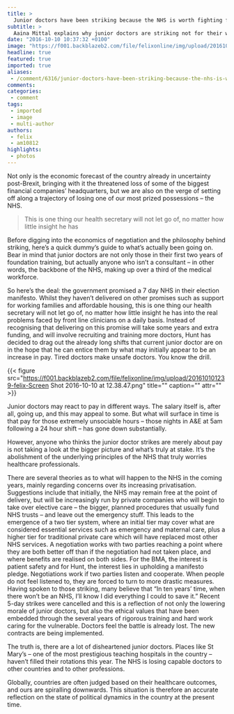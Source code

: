 ```yaml
---
title: >
  Junior doctors have been striking because the NHS is worth fighting for
subtitle: >
  Aaina Mittal explains why junior doctors are striking not for their wallets, but for the future of the NHS.
date: "2016-10-10 10:37:32 +0100"
image: "https://f001.backblazeb2.com/file/felixonline/img/upload/201610101235-felix-22069935418_188fd0efcd_o.jpg"
headline: true
featured: true
imported: true
aliases:
 - /comment/6316/junior-doctors-have-been-striking-because-the-nhs-is-worth-fighting-for
comments:
categories:
 - comment
tags:
 - imported
 - image
 - multi-author
authors:
 - felix
 - am10812
highlights:
 - photos
---
```


Not only is the economic forecast of the country already in uncertainty post-Brexit, bringing with it the threatened loss of some of the biggest financial companies’ headquarters, but we are also on the verge of setting off along a trajectory of losing one of our most prized possessions – the NHS.

> This is one thing our health secretary will not let go of, no matter how little insight he has

Before digging into the economics of negotiation and the philosophy behind striking, here’s a quick dummy’s guide to what’s actually been going on. Bear in mind that junior doctors are not only those in their first two years of foundation training, but actually anyone who isn’t a consultant – in other words, the backbone of the NHS, making up over a third of the medical workforce.

So here’s the deal: the government promised a 7 day NHS in their election manifesto. Whilst they haven’t delivered on other promises such as support for working families and affordable housing, this is one thing our health secretary will not let go of, no matter how little insight he has into the real problems faced by front line clinicians on a daily basis. Instead of recognising that delivering on this promise will take some years and extra funding, and will involve recruiting and training more doctors, Hunt has decided to drag out the already long shifts that current junior doctor are on in the hope that he can entice them by what may initially appear to be an increase in pay. Tired doctors make unsafe doctors. You know the drill.

{{< figure src="https://f001.backblazeb2.com/file/felixonline/img/upload/201610101239-felix-Screen Shot 2016-10-10 at 12.38.47.png" title="" caption="" attr="" >}}

Junior doctors may react to pay in different ways. The salary itself is, after all, going up, and this may appeal to some. But what will surface in time is that pay for those extremely unsociable hours – those nights in A&amp;E at 5am following a 24 hour shift – has gone down substantially.

However, anyone who thinks the junior doctor strikes are merely about pay is not taking a look at the bigger picture and what’s truly at stake. It’s the abolishment of the underlying principles of the NHS that truly worries healthcare professionals.

There are several theories as to what will happen to the NHS in the coming years, mainly regarding concerns over its increasing privatisation. Suggestions include that initially, the NHS may remain free at the point of delivery, but will be increasingly run by private companies who will begin to take over elective care – the bigger, planned procedures that usually fund NHS trusts – and leave out the emergency stuff. This leads to the emergence of a two tier system, where an initial tier may cover what are considered essential services such as emergency and maternal care, plus a higher tier for traditional private care which will have replaced most other NHS services.
A negotiation works with two parties reaching a point where they are both better off than if the negotiation had not taken place, and where benefits are realised on both sides. For the BMA, the interest is patient safety and for Hunt, the interest lies in upholding a manifesto pledge. Negotiations work if two parties listen and cooperate. When people do not feel listened to, they are forced to turn to more drastic measures. Having spoken to those striking, many believe that “In ten years’ time, when there won’t be an NHS, I’ll know I did everything I could to save it.”
Recent 5-day strikes were cancelled and this is a reflection of not only the lowering morale of junior doctors, but also the ethical values that have been embedded through the several years of rigorous training and hard work caring for the vulnerable. Doctors feel the battle is already lost. The new contracts are being implemented.

The truth is, there are a lot of disheartened junior doctors. Places like St Mary’s – one of the most prestigious teaching hospitals in the country – haven’t filled their rotations this year. The NHS is losing capable doctors to other countries and to other professions.

Globally, countries are often judged based on their healthcare outcomes, and ours are spiralling downwards. This situation is therefore an accurate reflection on the state of political dynamics in the country at the present time.
